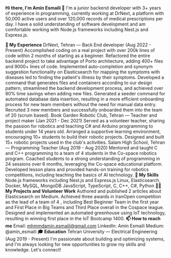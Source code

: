 **Hi there, I'm Amin Esmaili 👋**
I'm a junior backend developer with 3+ years of experience in programming, currently working at DrNext, a platform with 50,000 active users and over 120,000 records of medical prescriptions per day. I have a solid understanding of software development and am comfortable working with Node.js frameworks including Nest.js and Express.js.

**🔭 My Experience**
DrNext, Tehran — Back End developer (Aug 2022 - Present)
Accomplished coding on a real project with over 200k lines of code within 2 months of starting as a beginner.
Refactored the entire backend project to take advantage of Porto architecture, adding 400+ files and 9000+ lines of code.
Implemented auto-completion and synonym suggestion functionality on Elasticsearch for mapping the symptoms with diseases led to finding the patient's illness by their symptoms.
Developed a command that generates files and containers according to our design pattern, streamlined the backend development process, and achieved over 80% time savings when adding new files.
Generated a seeder command for automated database data insertion, resulting in a more efficient onboarding process for new team members without the need for manual data entry.
Recruited 3 new members and successfully onboarded them into the team of 20 (scrum based).
Book Garden Robotic Club, Tehran — Teacher and project maker (Jan 2021 - Dec 2021)
Served as a volunteer teacher, sharing the passion for robotics and teaching C# and Arduino programming to students under 14 years old.
Arranged a supportive learning environment, encouraging 10+ students to build their robotic projects.
Designed and built 15+ robotic projects used in the club's activities.
Salam High School, Tehran — Programming Teacher (Aug 2019 - Aug 2020)
Mentored and taught C and C++ programming to a team of 4 students in the Co-space robotics program.
Coached students to a strong understanding of programming in 24 sessions over 6 months, leveraging the Co-space educational platform.
Developed lesson plans and provided hands-on training for robotics competitions, including teaching the basics of AI technology.
**🌱 My Skills**
Node.js frameworks including Nest.js and Express.js
Linux, Elasticsearch, Docker, MySQL, MongoDB
JavaScript, TypeScript, C, C++, C#, Python
**👨‍💻 My Projects and Volunteer Work**
Authored and published 2 articles about Elasticsearch on Medium.
Achieved three awards in IranOpen competition as the lead of a team of 4 , including Best Beginner Team in the first year and First Place in Big Teams and Third Place overall in the Cospace league.
Designed and implemented an automated greenhouse using IoT technology, resulting in winning first place in the IoT Bootcamp 1400.
**📫 How to reach me**
Email: mhmmdamin.esmaili@gmail.com
LinkedIn: Amin Esmaili
Medium: @amin_esmaili
**🎓 Education**
Tehran University — Electrical Engineering (Aug 2019 - Present)
I'm passionate about building and optimizing systems, and I'm always looking for new opportunities to grow my skills and knowledge. Let's connect!
